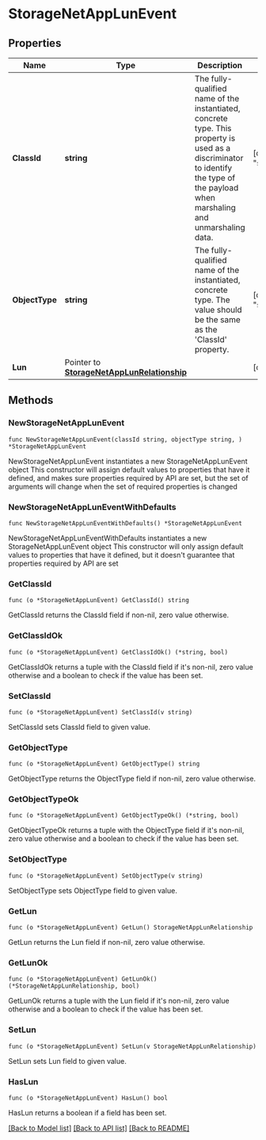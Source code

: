 # StorageNetAppLunEvent

## Properties

Name | Type | Description | Notes
------------ | ------------- | ------------- | -------------
**ClassId** | **string** | The fully-qualified name of the instantiated, concrete type. This property is used as a discriminator to identify the type of the payload when marshaling and unmarshaling data. | [default to "storage.NetAppLunEvent"]
**ObjectType** | **string** | The fully-qualified name of the instantiated, concrete type. The value should be the same as the &#39;ClassId&#39; property. | [default to "storage.NetAppLunEvent"]
**Lun** | Pointer to [**StorageNetAppLunRelationship**](storage.NetAppLun.Relationship.md) |  | [optional] 

## Methods

### NewStorageNetAppLunEvent

`func NewStorageNetAppLunEvent(classId string, objectType string, ) *StorageNetAppLunEvent`

NewStorageNetAppLunEvent instantiates a new StorageNetAppLunEvent object
This constructor will assign default values to properties that have it defined,
and makes sure properties required by API are set, but the set of arguments
will change when the set of required properties is changed

### NewStorageNetAppLunEventWithDefaults

`func NewStorageNetAppLunEventWithDefaults() *StorageNetAppLunEvent`

NewStorageNetAppLunEventWithDefaults instantiates a new StorageNetAppLunEvent object
This constructor will only assign default values to properties that have it defined,
but it doesn't guarantee that properties required by API are set

### GetClassId

`func (o *StorageNetAppLunEvent) GetClassId() string`

GetClassId returns the ClassId field if non-nil, zero value otherwise.

### GetClassIdOk

`func (o *StorageNetAppLunEvent) GetClassIdOk() (*string, bool)`

GetClassIdOk returns a tuple with the ClassId field if it's non-nil, zero value otherwise
and a boolean to check if the value has been set.

### SetClassId

`func (o *StorageNetAppLunEvent) SetClassId(v string)`

SetClassId sets ClassId field to given value.


### GetObjectType

`func (o *StorageNetAppLunEvent) GetObjectType() string`

GetObjectType returns the ObjectType field if non-nil, zero value otherwise.

### GetObjectTypeOk

`func (o *StorageNetAppLunEvent) GetObjectTypeOk() (*string, bool)`

GetObjectTypeOk returns a tuple with the ObjectType field if it's non-nil, zero value otherwise
and a boolean to check if the value has been set.

### SetObjectType

`func (o *StorageNetAppLunEvent) SetObjectType(v string)`

SetObjectType sets ObjectType field to given value.


### GetLun

`func (o *StorageNetAppLunEvent) GetLun() StorageNetAppLunRelationship`

GetLun returns the Lun field if non-nil, zero value otherwise.

### GetLunOk

`func (o *StorageNetAppLunEvent) GetLunOk() (*StorageNetAppLunRelationship, bool)`

GetLunOk returns a tuple with the Lun field if it's non-nil, zero value otherwise
and a boolean to check if the value has been set.

### SetLun

`func (o *StorageNetAppLunEvent) SetLun(v StorageNetAppLunRelationship)`

SetLun sets Lun field to given value.

### HasLun

`func (o *StorageNetAppLunEvent) HasLun() bool`

HasLun returns a boolean if a field has been set.


[[Back to Model list]](../README.md#documentation-for-models) [[Back to API list]](../README.md#documentation-for-api-endpoints) [[Back to README]](../README.md)


